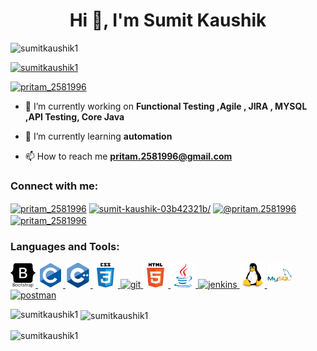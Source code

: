 <h1 align="center">Hi 👋, I'm Sumit Kaushik</h1>
<p align="left"> <img src="https://komarev.com/ghpvc/?username=sumitkaushik1&label=Profile%20views&color=0e75b6&style=flat" alt="sumitkaushik1" /> </p>

<p align="left"> <a href="https://github.com/ryo-ma/github-profile-trophy"><img src="https://github-profile-trophy.vercel.app/?username=sumitkaushik1" alt="sumitkaushik1" /></a> </p>

<p align="left"> <a href="https://twitter.com/pritam_2581996" target="blank"><img src="https://img.shields.io/twitter/follow/pritam_2581996?logo=twitter&style=for-the-badge" alt="pritam_2581996" /></a> </p>

- 🔭 I’m currently working on ****Functional Testing ,Agile , JIRA , MYSQL ,API Testing, Core Java****

- 🌱 I’m currently learning **automation**

- 📫 How to reach me **pritam.2581996@gmail.com**

<h3 align="left">Connect with me:</h3>
<p align="left">
<a href="https://twitter.com/pritam_2581996" target="blank"><img align="center" src="https://raw.githubusercontent.com/rahuldkjain/github-profile-readme-generator/master/src/images/icons/Social/twitter.svg" alt="pritam_2581996" height="30" width="40" /></a>
<a href="https://linkedin.com/in/sumit-kaushik-03b42321b/" target="blank"><img align="center" src="https://raw.githubusercontent.com/rahuldkjain/github-profile-readme-generator/master/src/images/icons/Social/linked-in-alt.svg" alt="sumit-kaushik-03b42321b/" height="30" width="40" /></a>
<a href="https://medium.com/@pritam.2581996" target="blank"><img align="center" src="https://raw.githubusercontent.com/rahuldkjain/github-profile-readme-generator/master/src/images/icons/Social/medium.svg" alt="@pritam.2581996" height="30" width="40" /></a>
<a href="https://www.hackerrank.com/pritam_2581996" target="blank"><img align="center" src="https://raw.githubusercontent.com/rahuldkjain/github-profile-readme-generator/master/src/images/icons/Social/hackerrank.svg" alt="pritam_2581996" height="30" width="40" /></a>
</p>

<h3 align="left">Languages and Tools:</h3>
<p align="left"> <a href="https://getbootstrap.com" target="_blank" rel="noreferrer"> <img src="https://raw.githubusercontent.com/devicons/devicon/master/icons/bootstrap/bootstrap-plain-wordmark.svg" alt="bootstrap" width="40" height="40"/> </a> <a href="https://www.cprogramming.com/" target="_blank" rel="noreferrer"> <img src="https://raw.githubusercontent.com/devicons/devicon/master/icons/c/c-original.svg" alt="c" width="40" height="40"/> </a> <a href="https://www.w3schools.com/cpp/" target="_blank" rel="noreferrer"> <img src="https://raw.githubusercontent.com/devicons/devicon/master/icons/cplusplus/cplusplus-original.svg" alt="cplusplus" width="40" height="40"/> </a> <a href="https://www.w3schools.com/css/" target="_blank" rel="noreferrer"> <img src="https://raw.githubusercontent.com/devicons/devicon/master/icons/css3/css3-original-wordmark.svg" alt="css3" width="40" height="40"/> </a> <a href="https://git-scm.com/" target="_blank" rel="noreferrer"> <img src="https://www.vectorlogo.zone/logos/git-scm/git-scm-icon.svg" alt="git" width="40" height="40"/> </a> <a href="https://www.w3.org/html/" target="_blank" rel="noreferrer"> <img src="https://raw.githubusercontent.com/devicons/devicon/master/icons/html5/html5-original-wordmark.svg" alt="html5" width="40" height="40"/> </a> <a href="https://www.java.com" target="_blank" rel="noreferrer"> <img src="https://raw.githubusercontent.com/devicons/devicon/master/icons/java/java-original.svg" alt="java" width="40" height="40"/> </a> <a href="https://www.jenkins.io" target="_blank" rel="noreferrer"> <img src="https://www.vectorlogo.zone/logos/jenkins/jenkins-icon.svg" alt="jenkins" width="40" height="40"/> </a> <a href="https://www.linux.org/" target="_blank" rel="noreferrer"> <img src="https://raw.githubusercontent.com/devicons/devicon/master/icons/linux/linux-original.svg" alt="linux" width="40" height="40"/> </a> <a href="https://www.mysql.com/" target="_blank" rel="noreferrer"> <img src="https://raw.githubusercontent.com/devicons/devicon/master/icons/mysql/mysql-original-wordmark.svg" alt="mysql" width="40" height="40"/> </a> <a href="https://postman.com" target="_blank" rel="noreferrer"> <img src="https://www.vectorlogo.zone/logos/getpostman/getpostman-icon.svg" alt="postman" width="40" height="40"/> </a> </p>

<p><img align="left" src="https://github-readme-stats.vercel.app/api/top-langs?username=sumitkaushik1&show_icons=true&locale=en&layout=compact" alt="sumitkaushik1" /></p>

<p>&nbsp;<img align="center" src="https://github-readme-stats.vercel.app/api?username=sumitkaushik1&show_icons=true&locale=en" alt="sumitkaushik1" /></p>

<p><img align="center" src="https://github-readme-streak-stats.herokuapp.com/?user=sumitkaushik1&" alt="sumitkaushik1" /></p>


